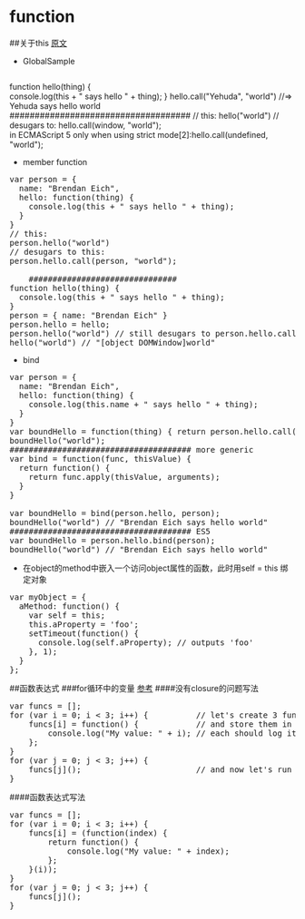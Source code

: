 # function
##关于this
[原文](http://yehudakatz.com/2011/08/11/understanding-javascript-function-invocation-and-this/)

+ GlobalSample
    <pre>
function hello(thing) {  
  console.log(this + " says hello " + thing);
}
hello.call("Yehuda", "world") //=> Yehuda says hello world  
    ####################################
// this:
hello("world")
// desugars to:
hello.call(window, "world");  
in ECMAScript 5 only when using strict mode[2]:hello.call(undefined, "world");  
    </pre>

+ member function
<pre>
var person = {  
  name: "Brendan Eich",
  hello: function(thing) {
    console.log(this + " says hello " + thing);
  }
}
// this:
person.hello("world")
// desugars to this:
person.hello.call(person, "world");  

    ###############################
function hello(thing) {  
  console.log(this + " says hello " + thing);
}
person = { name: "Brendan Eich" }  
person.hello = hello;
person.hello("world") // still desugars to person.hello.call(person, "world")
hello("world") // "[object DOMWindow]world"  
</pre>

+ bind
<pre>
var person = {  
  name: "Brendan Eich",
  hello: function(thing) {
    console.log(this.name + " says hello " + thing);
  }
}
var boundHello = function(thing) { return person.hello.call(person, thing); }
boundHello("world");  
###################################### more generic
var bind = function(func, thisValue) {  
  return function() {
    return func.apply(thisValue, arguments);
  }
}

var boundHello = bind(person.hello, person);  
boundHello("world") // "Brendan Eich says hello world"  
###################################### ES5
var boundHello = person.hello.bind(person);  
boundHello("world") // "Brendan Eich says hello world"  
</pre>

+ 在object的method中嵌入一个访问object属性的函数，此时用self = this 绑定对象
<pre>
var myObject = {
  aMethod: function() {
    var self = this;
    this.aProperty = 'foo';
    setTimeout(function() {
      console.log(self.aProperty); // outputs 'foo'
    }, 1);
  }
};
</pre>

##函数表达式
###for循环中的变量
[参考](http://stackoverflow.com/questions/750486/javascript-closure-inside-loops-simple-practical-example)
####没有closure的问题写法
<pre>
var funcs = [];
for (var i = 0; i < 3; i++) {          // let's create 3 functions
    funcs[i] = function() {            // and store them in funcs
        console.log("My value: " + i); // each should log its value.
    };
}
for (var j = 0; j < 3; j++) {
    funcs[j]();                        // and now let's run each one to see
}
</pre>
####函数表达式写法
<pre>
var funcs = [];
for (var i = 0; i < 3; i++) {
    funcs[i] = (function(index) {
        return function() {
            console.log("My value: " + index);
        };
    }(i));
}
for (var j = 0; j < 3; j++) {
    funcs[j]();
}
</pre>

